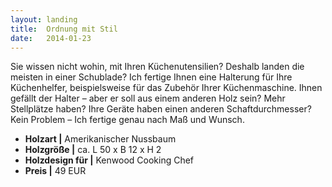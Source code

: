 ```yaml
---
layout: landing
title:  Ordnung mit Stil
date:   2014-01-23
---
```


Sie wissen nicht wohin, mit Ihren Küchenutensilien? Deshalb landen die meisten in einer Schublade? Ich fertige Ihnen eine Halterung für Ihre Küchenhelfer, beispielsweise für das Zubehör Ihrer Küchenmaschine. Ihnen gefällt der Halter – aber er soll aus einem anderen Holz sein? Mehr Stellplätze haben? Ihre Geräte haben einen anderen Schaftdurchmesser? Kein Problem – Ich fertige genau nach Maß und Wunsch. 

* **Holzart |** Amerikanischer Nussbaum
* **Holzgröße |** ca. L 50 x B 12 x H 2
* **Holzdesign für |** Kenwood Cooking Chef
* **Preis |** 49 EUR
